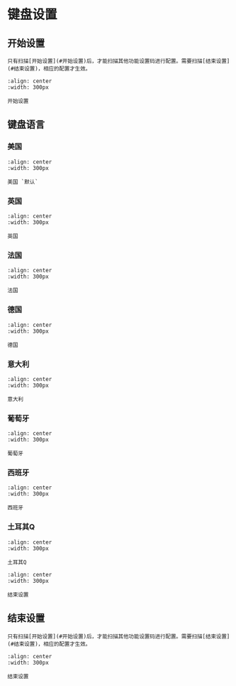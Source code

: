 # 键盘设置
## 开始设置
```{note}
只有扫描[开始设置](#开始设置)后，才能扫描其他功能设置码进行配置。需要扫描[结束设置](#结束设置)，相应的配置才生效。
```
```{figure} media/252B24.24.png
:align: center
:width: 300px

开始设置
```

## 键盘语言

### 美国


```{figure} media/KM00.png
:align: center
:width: 300px

美国 `默认`
```

### 英国 

```{figure} media/KM02.png
:align: center
:width: 300px

英国 
```

### 法国

```{figure} media/KM04.png
:align: center
:width: 300px

法国 
```


### 德国

```{figure} media/KM05.png
:align: center
:width: 300px

德国
```
  

### 意大利

```{figure} media/KM06.png
:align: center
:width: 300px

意大利
```
  

### 葡萄牙

```{figure} media/KM08.png
:align: center
:width: 300px

葡萄牙
```
  

### 西班牙

```{figure} media/KM09.png
:align: center
:width: 300px

西班牙
```

  

### 土耳其Q

```{figure} media/KM19.png
:align: center
:width: 300px

土耳其Q
```

  

```{figure} media/25242425.png
:align: center
:width: 300px

结束设置
```

## 结束设置
```{note}
只有扫描[开始设置](#开始设置)后，才能扫描其他功能设置码进行配置。需要扫描[结束设置](#结束设置)，相应的配置才生效。
```

```{figure} media/25242425.png
:align: center
:width: 300px

结束设置
```